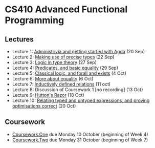 # CS410 Advanced Functional Programming

## Lectures

* Lecture 1: [Administrivia and getting started with Agda](https://youtu.be/3FZDy6zX_h4) (20 Sep)
* Lecture 2: [Making use of precise types](https://youtu.be/37ENUdO8IVU) (22 Sep)
* Lecture 3: [Logic in type theory](https://youtu.be/yDeI-HiC0wQ) (27 Sep)
* Lecture 4: [Predicates, and basic equality](https://youtu.be/g2N_-sscq6c) (29 Sep)
* Lecture 5: [Classical logic, and forall and exists](https://youtu.be/IYNFSE1-4yE) (4 Oct)
* Lecture 6: [More about equality](https://youtu.be/NU6Ycmp19DE) (6 Oct)
* Lecture 7: [Inductively defined relations](https://youtu.be/Wku5hdU402o) (11 oct)
* Lecture 8: Discussion of Coursework 1 [no recording] (13 Oct)
* Lecture 9: [Hutton's Razor](https://youtu.be/TbD9bTOTuUE) (18 Oct)
* Lecture 10: [Relating typed and untyped expressions, and proving optimisations correct](https://youtu.be/ZVfpTZ359FM) (20 Oct)


## Coursework

* [Coursework.One](Coursework/One.agda) due Monday 10 October (beginning of Week 4)
* [Coursework.Two](Coursework/Two.agda) due Monday 31 October (beginning of Week 7)
